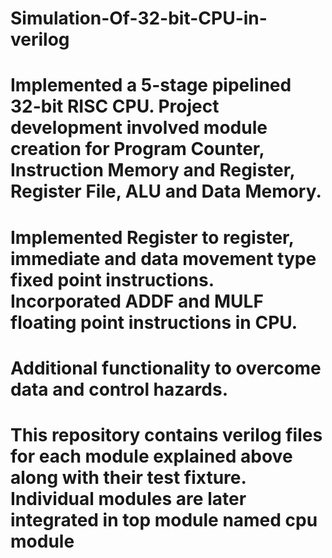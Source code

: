 # Simulation-Of-32-bit-CPU-in-verilog
# Implemented a 5-stage pipelined 32-bit RISC CPU. Project development involved module creation for Program Counter, Instruction Memory and Register, Register File, ALU and Data Memory.
# Implemented Register to register, immediate and data movement type fixed point instructions.	Incorporated ADDF and MULF floating point instructions in CPU.
# Additional functionality to overcome data and control hazards.
# This repository contains verilog files for each module explained above along with their test fixture. Individual modules are later integrated in top module named cpu module
